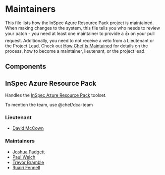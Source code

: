 # Maintainers

This file lists how the InSpec Azure Resource Pack project is maintained. When
making changes to the system, this file tells you who needs to review your
patch - you need at least one maintainer to provide a :+1: on your pull
request. Additionally, you need to not receive a veto from a Lieutenant or the
Project Lead.  Check out [How Chef is
Maintained](https://github.com/chef/chef-rfc/blob/master/rfc030-maintenance-policy.md#how-the-project-is-maintained)
for details on the process, how to become a maintainer, lieutenant, or the
project lead.

## Components

## InSpec Azure Resource Pack

  Handles the [InSpec Azure Resource Pack](https://github.com/inspec/inspec-azure) toolset.

To mention the team, use @chef/dca-team

### Lieutenant

 * [David McCown](https://github.com/dmccown)

### Maintainers

 * [Joshua Padgett](https://github.com/Padgett)
 * [Paul Welch](https://github.com/pwelch)
 * [Trevor Bramble](https://github.com/TrevorBramble)
 * [Ruairi Fennell](https://github.com/r-fennell)
